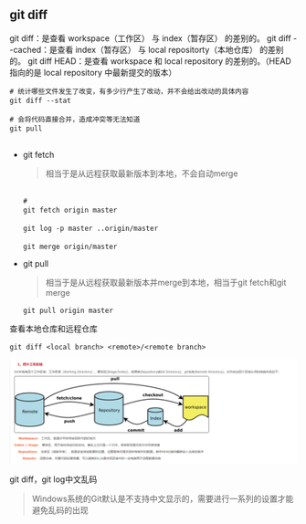## git diff



git diff：是查看 workspace（工作区） 与 index（暂存区） 的差别的。
git diff --cached：是查看 index（暂存区） 与 local repositorty（本地仓库） 的差别的。
git diff HEAD：是查看 workspace 和 local repository 的差别的。（HEAD 指向的是 local repository 中最新提交的版本）

```shell script
# 统计哪些文件发生了改变，有多少行产生了改动，并不会给出改动的具体内容
git diff --stat

# 会将代码直接合并，造成冲突等无法知道
git pull


```


* git fetch

  > 相当于是从远程获取最新版本到本地，不会自动merge

  ```shell
  
  #
  git fetch origin master
  
  git log -p master ..origin/master
  
  git merge origin/master
  ```

* git pull

  > 相当于是从远程获取最新版本并merge到本地，相当于git fetch和git merge

  ```shell
  git pull origin master
  ```

查看本地仓库和远程仓库
```shell
git diff <local branch> <remote>/<remote branch>
```


![20190629161859842](images/20190629161859842.png)

git diff，git log中文乱码

>Windows系统的Git默认是不支持中文显示的，需要进行一系列的设置才能避免乱码的出现

